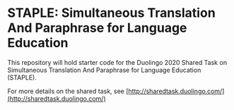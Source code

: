 # STAPLE: Simultaneous Translation And Paraphrase for Language Education

This repository will hold starter code for the Duolingo 2020 Shared Task on Simultaneous Translation And Paraphrase for Language Education (STAPLE).

For more details on the shared task, see [http://sharedtask.duolingo.com/](http://sharedtask.duolingo.com/)
